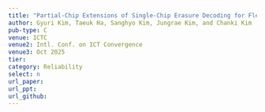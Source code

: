 ```yaml
---
title: "Partial-Chip Extensions of Single-Chip Erasure Decoding for Flexible Use of Redundancy"
author: Gyuri Kim, Taeuk Ha, Sanghyo Kim, Jungrae Kim, and Chanki Kim
pub-type: C
venue: ICTC
venue2: Intl. Conf. on ICT Convergence
venue3: Oct 2025
tier:
category: Reliability
select: n
url_paper:
url_ppt:
url_github:
---
```

